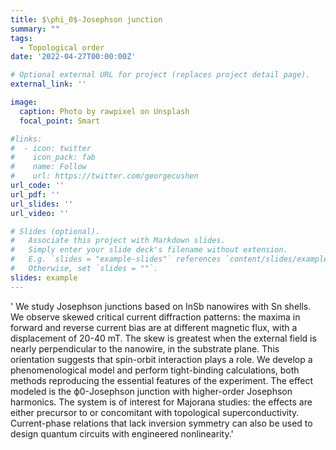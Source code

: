```yaml
---
title: $\phi_0$-Josephson junction
summary: ""
tags:
  - Topological order
date: '2022-04-27T00:00:00Z'

# Optional external URL for project (replaces project detail page).
external_link: ''

image:
  caption: Photo by rawpixel on Unsplash
  focal_point: Smart

#links:
#  - icon: twitter
#    icon_pack: fab
#    name: Follow
#    url: https://twitter.com/georgecushen
url_code: ''
url_pdf: ''
url_slides: ''
url_video: ''

# Slides (optional).
#   Associate this project with Markdown slides.
#   Simply enter your slide deck's filename without extension.
#   E.g. `slides = "example-slides"` references `content/slides/example-slides.md`.
#   Otherwise, set `slides = ""`.
slides: example
---
```


'
We study Josephson junctions based on InSb nanowires with Sn shells. We observe skewed critical current diffraction patterns: the maxima in forward and reverse current bias are at different magnetic flux, with a displacement of 20-40 mT. The skew is greatest when the external field is nearly perpendicular to the nanowire, in the substrate plane. This orientation suggests that spin-orbit interaction plays a role. We develop a phenomenological model and perform tight-binding calculations, both methods reproducing the essential features of the experiment. The effect modeled is the ϕ0-Josephson junction with higher-order Josephson harmonics. The system is of interest for Majorana studies: the effects are either precursor to or concomitant with topological superconductivity. Current-phase relations that lack inversion symmetry can also be used to design quantum circuits with engineered nonlinearity.'
